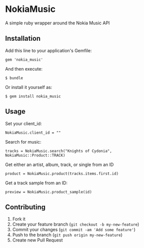 # NokiaMusic

A simple ruby wrapper around the Nokia Music API

## Installation

Add this line to your application's Gemfile:

    gem 'nokia_music'

And then execute:

    $ bundle

Or install it yourself as:

    $ gem install nokia_music

## Usage

Set your client_id:

    NokiaMusic.client_id = ""

Search for music:

    tracks = NokiaMusic.search("Knights of Cydonia", NokiaMusic::Product::TRACK)
    
Get either an artist, album, track, or single from an ID

    product = NokiaMusic.product(tracks.items.first.id)

Get a track sample from an ID:

    preview = NokiaMusic.product_sample(id)

## Contributing

1. Fork it
2. Create your feature branch (`git checkout -b my-new-feature`)
3. Commit your changes (`git commit -am 'Add some feature'`)
4. Push to the branch (`git push origin my-new-feature`)
5. Create new Pull Request
